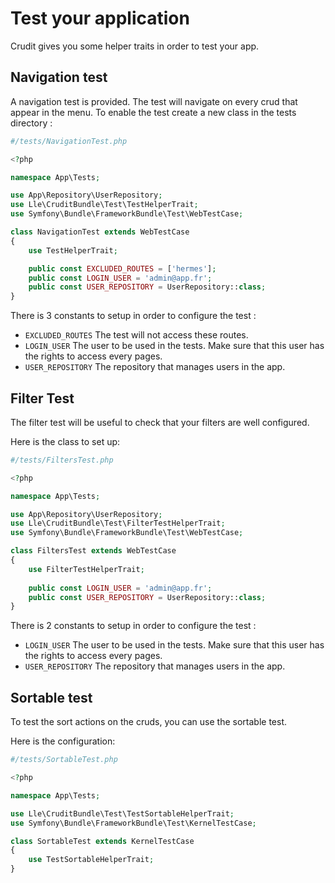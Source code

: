 # Test your application

Crudit gives you some helper traits in order to test your app.

## Navigation test

A navigation test is provided. The test will navigate on every crud that appear in the menu.
To enable the test create a new class in the tests directory :

```php
#/tests/NavigationTest.php

<?php

namespace App\Tests;

use App\Repository\UserRepository;
use Lle\CruditBundle\Test\TestHelperTrait;
use Symfony\Bundle\FrameworkBundle\Test\WebTestCase;

class NavigationTest extends WebTestCase
{
    use TestHelperTrait;

    public const EXCLUDED_ROUTES = ['hermes'];
    public const LOGIN_USER = 'admin@app.fr';
    public const USER_REPOSITORY = UserRepository::class;
}

```

There is 3 constants to setup in order to configure the test :

- `EXCLUDED_ROUTES` The test will not access these routes.
- `LOGIN_USER` The user to be used in the tests. Make sure that this user has the rights to access every pages. 
- `USER_REPOSITORY` The repository that manages users in the app.

## Filter Test

The filter test will be useful to check that your filters are well configured.

Here is the class to set up:

```php
#/tests/FiltersTest.php

<?php

namespace App\Tests;

use App\Repository\UserRepository;
use Lle\CruditBundle\Test\FilterTestHelperTrait;
use Symfony\Bundle\FrameworkBundle\Test\WebTestCase;

class FiltersTest extends WebTestCase
{
    use FilterTestHelperTrait;
    
    public const LOGIN_USER = 'admin@app.fr';
    public const USER_REPOSITORY = UserRepository::class;
}

```
There is 2 constants to setup in order to configure the test :

- `LOGIN_USER` The user to be used in the tests. Make sure that this user has the rights to access every pages.
- `USER_REPOSITORY` The repository that manages users in the app.
## Sortable test

To test the sort actions on the cruds, you can use the sortable test.

Here is the configuration:

```php
#/tests/SortableTest.php

<?php

namespace App\Tests;

use Lle\CruditBundle\Test\TestSortableHelperTrait;
use Symfony\Bundle\FrameworkBundle\Test\KernelTestCase;

class SortableTest extends KernelTestCase
{
    use TestSortableHelperTrait;
}

```
